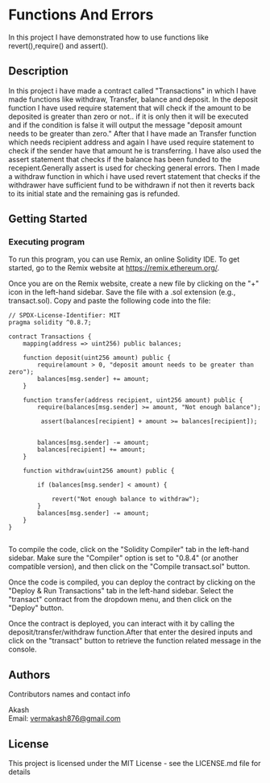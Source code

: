 # Functions And Errors

In this project I have demonstrated how to use functions like revert(),require() and assert().

## Description

In this project i have made a contract called "Transactions" in which I have made functions like withdraw, Transfer, balance and deposit. In the deposit function I have used require statement that will check if the amount to be deposited is greater than zero or not.. if it is only then it will be executed and if the condition is false it will output the message "deposit amount needs to be greater than zero." After that I have made an Transfer function which needs recipient address and again I have used require statement to check if the sender have that amount he is transferring. I have also used the assert statement that checks if the balance has been funded to the recepient.Generally assert is used for checking general errors. Then I made a withdraw function in which i have used revert statement that checks if the withdrawer have sufficient fund to be withdrawn if not then it reverts back to its initial state and the remaining gas is refunded. 

## Getting Started


### Executing program

To run this program, you can use Remix, an online Solidity IDE. To get started, go to the Remix website at https://remix.ethereum.org/.

Once you are on the Remix website, create a new file by clicking on the "+" icon in the left-hand sidebar. Save the file with a .sol extension (e.g., transact.sol). Copy and paste the following code into the file:
```
// SPDX-License-Identifier: MIT
pragma solidity ^0.8.7;

contract Transactions {
    mapping(address => uint256) public balances;

    function deposit(uint256 amount) public {
        require(amount > 0, "deposit amount needs to be greater than zero");
        balances[msg.sender] += amount;
    }

    function transfer(address recipient, uint256 amount) public {
        require(balances[msg.sender] >= amount, "Not enough balance");

         assert(balances[recipient] + amount >= balances[recipient]);

        
        balances[msg.sender] -= amount;
        balances[recipient] += amount;
    }

    function withdraw(uint256 amount) public {
       
        if (balances[msg.sender] < amount) {
           
            revert("Not enough balance to withdraw");
        }
        balances[msg.sender] -= amount;
    }
}


```
To compile the code, click on the "Solidity Compiler" tab in the left-hand sidebar. Make sure the "Compiler" option is set to "0.8.4" (or another compatible version), and then click on the "Compile transact.sol" button.

Once the code is compiled, you can deploy the contract by clicking on the "Deploy & Run Transactions" tab in the left-hand sidebar. Select the "transact" contract from the dropdown menu, and then click on the "Deploy" button.

Once the contract is deployed, you can interact with it by calling the deposit/transfer/withdraw function.After that enter the desired inputs and click on the "transact"  button to retrieve the function related message in the console.


## Authors

Contributors names and contact info

Akash  
Email: vermakash876@gmail.com


## License

This project is licensed under the MIT License - see the LICENSE.md file for details
